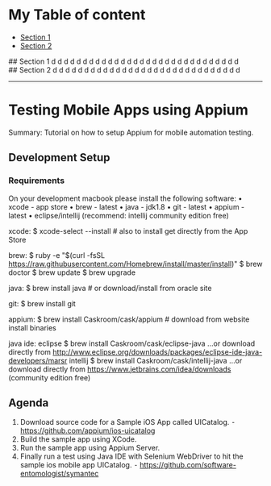 # My Table of content
- [Section 1](#id-section1)
- [Section 2](#id-section2)

<div id='id-section1'/>
## Section 1
d
d
d
d
d
d
d
d
d
d
d
d
d
d
d
d
d
d
d
d
d
d
d
d
d
d
d
d
d
d

<div id='id-section2'/>
## Section 2
d
d
d
d
d
d
d
d
d
d
d
d
d
d
d
d
d
d
d
d
d
d
d
d
d
d
d
d
d
d

----

# Testing Mobile Apps using Appium

Summary: Tutorial on how to setup Appium for mobile automation testing.

## Development Setup

### Requirements
On your development macbook please install the following software:
	•	xcode - app store
	•	brew - latest
	•	java - jdk1.8
	•	git - latest
	•	appium - latest
	•	eclipse/intellij (recommend: intellij community edition free)

xcode:
$ xcode-select --install  # also to install get directly from the App Store

brew:
$ ruby -e "$(curl -fsSL https://raw.githubusercontent.com/Homebrew/install/master/install)"
$ brew doctor
$ brew update
$ brew upgrade

java:
$ brew install java   # or download/install from oracle site

git:
$ brew install git

appium:
$ brew install Caskroom/cask/appium  # download from website install binaries

java ide:
eclipse
$ brew install Caskroom/cask/eclipse-java
	…or download directly from http://www.eclipse.org/downloads/packages/eclipse-ide-java-developers/marsr
intellij
$ brew install Caskroom/cask/intellij-java
	…or download directly from https://www.jetbrains.com/idea/downloads  (community edition free)
	
	
## Agenda
1. Download source code for a Sample iOS App called UICatalog.
	⁃  https://github.com/appium/ios-uicatalog
2. Build the sample app using XCode.
3. Run the sample app using Appium Server.
4. Finally run a test using Java IDE with Selenium WebDriver to hit the sample ios mobile app UICatalog.
	⁃  https://github.com/software-entomologist/symantec
